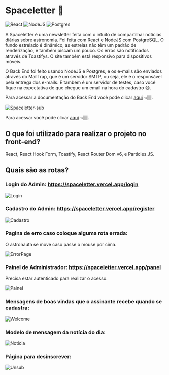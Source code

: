 # Spaceletter 🚀

![React](https://img.shields.io/badge/React-20232A?style=for-the-badge&logo=react&logoColor=61DAFB) ![NodeJS](https://img.shields.io/badge/Node.js-43853D?style=for-the-badge&logo=node.js&logoColor=white) ![Postgres](https://img.shields.io/badge/PostgreSQL-316192?style=for-the-badge&logo=postgresql&logoColor=white)



A Spaceletter é uma newsletter feita com o intuito de compartilhar notícias diárias sobre astronomia. Foi feita com React e NodeJS com PostgreSQL. O fundo estrelado é dinâmico, as estrelas não têm um padrão de renderização, e também piscam um pouco. Os erros são notificados através de Toastifys. O site também está responsivo para dispositivos móveis.

O Back End foi feito usando NodeJS e Postgres, e os e-mails são enviados através do MailTrap, que é um servidor SMTP, ou seja, ele é o responsável pela entrega dos e-mails. E também é um servidor de testes, caso você fique na expectativa de que chegue um email na hora do cadastro 😅.

Para acessar a documentação do Back End você pode clicar [aqui](https://github.com/IsaacJBS/spaceletter-api) 👈🏽.



![Spaceletter-sub](C:\Users\Isaac\Desktop\Spaceletter\Spaceletter-sub.png)

Para acessar você pode clicar [aqui](https://spaceletter.vercel.app/) 👈🏽. 



## O que foi utilizado para realizar o projeto no front-end?

React, React Hook Form, Toastify, React Router Dom v6, e Particles.JS.



## Quais são as rotas?



### Login do Admin: https://spaceletter.vercel.app/login

![Login](C:\Users\Isaac\Desktop\Spaceletter\Login.png)



### Cadastro do Admin: https://spaceletter.vercel.app/register

![Cadastro](C:\Users\Isaac\Desktop\Spaceletter\Cadastro.png)

### 

### Pagina de erro caso coloque alguma rota errada:

O astronauta se move caso passe o mouse por cima.

![ErrorPage](C:\Users\Isaac\Desktop\Spaceletter\ErrorPage.png)



### Painel de Administrador: https://spaceletter.vercel.app/panel

Precisa estar autenticado para realizar o acesso.

![Painel](C:\Users\Isaac\Desktop\Spaceletter\Painel.png)



### Mensagens de boas vindas que o assinante recebe quando se cadastra:

![Welcome](C:\Users\Isaac\Desktop\Spaceletter\Welcome.png)

### Modelo de mensagem da notícia do dia:

![Noticia](C:\Users\Isaac\Desktop\Spaceletter\Noticia.png)



### Página para desinscrever:

![Unsub](C:\Users\Isaac\Desktop\Spaceletter\Unsub.png)